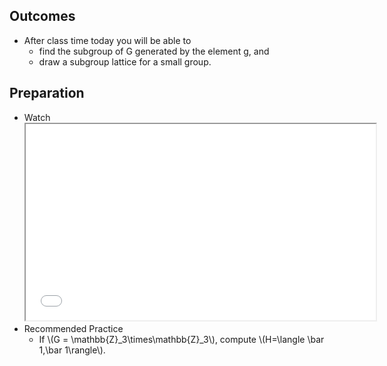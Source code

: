 <h2>Outcomes</h2>
<ul>
<li>After class time today you will be able to
<ul>
<li>find the subgroup of G generated by the element g, and</li>
<li>draw a subgroup lattice for a small group.</li>
</ul>
</li>
</ul>
<h2>Preparation</h2>
<ul>
<li>Watch<br><iframe src="//www.youtube.com/embed/8A84sA1YuPw" width="560" height="314" allowfullscreen="allowfullscreen" data-mce-fragment="1"></iframe></li>
<li>Recommended Practice
<ul>
<li>If \(G = \mathbb{Z}_3\times\mathbb{Z}_3\), compute \(H=\langle \bar 1,\bar 1\rangle\).</li>
</ul>
</li>
</ul>